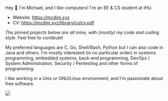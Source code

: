 Hey 👋
I'm Michael, and I like computers! I'm an EE & CS student at IHU.

+ Website: https://mcdim.xyz
+ CV: https://mcdim.xyz/library/cv/cv.pdf

*The pinned projects below are all mine, with (mostly) my code and coding style*. Feel free to contibute!

My preferred languages are C, Go, Shell/Bash, Python but I can also code in Java and others. I'm mostly interested (in no particular order) in systems programming, embedded systems, back-end programming, DevOps / System Administration, Security / Pentesting and other forms of programming.

I like working in a Unix or GNU/Linux environment, and I'm passionate about free software.

![](https://github-profile-summary-cards.vercel.app/api/cards/profile-details?username=MichaelDim02&theme=vue)
